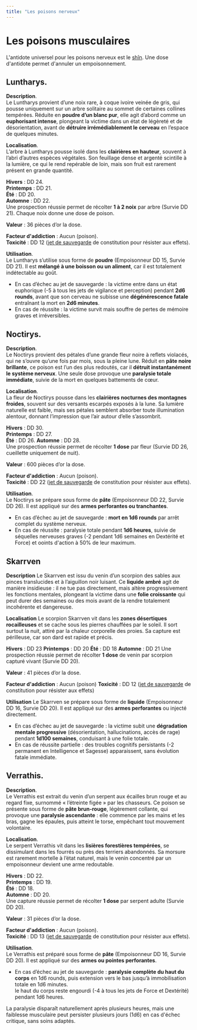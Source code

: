```yaml
---
title: "Les poisons nerveux"
---
```

# Les poisons musculaires
L'antidote universel pour les poisons nerveux est le [shîn](/herbier/antidotes/#shin). Une dose d'antidote permet d'annuler un empoisonnement.   

## **Luntharys**.  

**Description**.   
Le Luntharys provient d’une noix rare, à coque ivoire veinée de gris, qui pousse uniquement sur un arbre solitaire au sommet de certaines collines tempérées. Réduite en **poudre d’un blanc pur**, elle agit d’abord comme un **euphorisant intense**, plongeant la victime dans un état de légèreté et de désorientation, avant de **détruire irrémédiablement le cerveau** en l’espace de quelques minutes.   

**Localisation**.  
L’arbre à Luntharys pousse isolé dans les **clairières en hauteur**, souvent à l’abri d’autres espèces végétales. Son feuillage dense et argenté scintille à la lumière, ce qui le rend repérable de loin, mais son fruit est rarement présent en grande quantité.   

**Hivers** : DD 24.  
**Printemps** : DD 21.  
**Été** : DD 20.  
**Automne** : DD 22.  
Une prospection réussie permet de récolter **1 à 2 noix** par arbre (Survie DD 21). Chaque noix donne une dose de poison.   

**Valeur** : 36 pièces d’or la dose.    

**Facteur d'addiction** : Aucun (poison).   
**Toxicité** : DD 12 ([jet de sauvegarde](/utiliser-les-caracteristiques/#jets-de-sauvegarde) de constitution pour résister aux effets).  

**Utilisation**.   
Le Luntharys s’utilise sous forme de **poudre** (Empoisonneur DD 15, Survie DD 21). Il est **mélangé à une boisson ou un aliment**, car il est totalement indétectable au goût.    

* En cas d’échec au jet de sauvegarde : la victime entre dans un état euphorique (-5 à tous les jets de vigilance et perception) pendant **2d6 rounds**, avant que son cerveau ne subisse une **dégénérescence fatale** entraînant la mort en **2d6 minutes**.    
* En cas de réussite : la victime survit mais souffre de pertes de mémoire graves et irréversibles.    

## **Noctirys**.  

**Description**.   
Le Noctirys provient des pétales d’une grande fleur noire à reflets violacés, qui ne s’ouvre qu’une fois par mois, sous la pleine lune. Réduit en **pâte noire brillante**, ce poison est l’un des plus redoutés, car il **détruit instantanément le système nerveux**. Une seule dose provoque une **paralysie totale immédiate**, suivie de la mort en quelques battements de cœur.    

**Localisation**.   
La fleur de Noctirys pousse dans les **clairières nocturnes des montagnes froides**, souvent sur des versants escarpés exposés à la lune. Sa lumière naturelle est faible, mais ses pétales semblent absorber toute illumination alentour, donnant l’impression que l’air autour d’elle s’assombrit.   

**Hivers** : DD 30.  
**Printemps** : DD 27.  
**Été** : DD 26. 
**Automne** : DD 28.  
Une prospection réussie permet de récolter **1 dose** par fleur (Survie DD 26, cueillette uniquement de nuit).   

**Valeur** : 600 pièces d’or la dose.   

**Facteur d'addiction** : Aucun (poison).  
**Toxicité** : DD 22 ([jet de sauvegarde](/utiliser-les-caracteristiques/#jets-de-sauvegarde) de constitution pour résister aux effets).  

**Utilisation**.  
Le Noctirys se prépare sous forme de **pâte** (Empoisonneur DD 22, Survie DD 26). Il est appliqué sur des **armes perforantes ou tranchantes**.   

* En cas d’échec au jet de sauvegarde : **mort en 1d6 rounds** par arrêt complet du système nerveux.   
* En cas de réussite : paralysie totale pendant **1d6 heures**, suivie de séquelles nerveuses graves (-2 pendant 1d6 semaines en Dextérité et Force) et ooints d'action à 50% de leur maximum.   

## **Skarrven**

**Description**
Le Skarrven est issu du venin d’un scorpion des sables aux pinces translucides et à l’aiguillon noir luisant. Ce **liquide ambré** agit de manière insidieuse : il ne tue pas directement, mais altère progressivement les fonctions mentales, plongeant la victime dans une **folie croissante** qui peut durer des semaines ou des mois avant de la rendre totalement incohérente et dangereuse.

**Localisation**
Le scorpion Skarrven vit dans les **zones désertiques rocailleuses** et se cache sous les pierres chauffées par le soleil. Il sort surtout la nuit, attiré par la chaleur corporelle des proies. Sa capture est périlleuse, car son dard est rapide et précis.

**Hivers** : DD 23
**Printemps** : DD 20
**Été** : DD 18
**Automne** : DD 21
Une prospection réussie permet de récolter **1 dose** de venin par scorpion capturé vivant (Survie DD 20).

**Valeur** : 41 pièces d’or la dose.

**Facteur d'addiction** : Aucun (poison)
**Toxicité** : DD 12 ([jet de sauvegarde](/utiliser-les-caracteristiques/#jets-de-sauvegarde) de constitution pour résister aux effets)

**Utilisation**
Le Skarrven se prépare sous forme de **liquide** (Empoisonneur DD 16, Survie DD 20). Il est appliqué sur des **armes perforantes** ou injecté directement.

* En cas d’échec au jet de sauvegarde : la victime subit une **dégradation mentale progressive** (désorientation, hallucinations, accès de rage) pendant **1d100 semaines**, conduisant à une folie totale.
* En cas de réussite partielle : des troubles cognitifs persistants (-2 permanent en Intelligence et Sagesse) apparaissent, sans évolution fatale immédiate.


## **Verrathis**.  

**Description**.  
Le Verrathis est extrait du venin d’un serpent aux écailles brun rouge et au regard fixe, surnommé « l’étreinte figée » par les chasseurs. Ce poison se présente sous forme de **pâte brun-rouge**, légèrement collante, qui provoque une **paralysie ascendante** : elle commence par les mains et les bras, gagne les épaules, puis atteint le torse, empêchant tout mouvement volontaire.   

**Localisation**.  
Le serpent Verrathis vit dans les **lisières forestières tempérées**, se dissimulant dans les fourrés ou près des terriers abandonnés. Sa morsure est rarement mortelle à l’état naturel, mais le venin concentré par un empoisonneur devient une arme redoutable.   

**Hivers** : DD 22.  
**Printemps** : DD 19.  
**Été** : DD 18.  
**Automne** : DD 20.  
Une capture réussie permet de récolter **1 dose** par serpent adulte (Survie DD 20).   

**Valeur** : 31 pièces d’or la dose.   

**Facteur d'addiction** : Aucun (poison).   
**Toxicité** : DD 13 ([jet de sauvegarde](/utiliser-les-caracteristiques/#jets-de-sauvegarde) de constitution pour résister aux effets).   

**Utilisation**.   
Le Verrathis est préparé sous forme de **pâte** (Empoisonneur DD 16, Survie DD 20). Il est appliqué sur des **armes ou pointes perforantes**.   

* En cas d’échec au jet de sauvegarde : **paralysie complète du haut du corps** en 1d6 rounds, puis extension vers le bas jusqu’à immobilisation totale en 1d6 minutes.    
le haut du corps reste engourdi (-4 à tous les jets de Force et Dextérité) pendant 1d6 heures.    

La paralysie disparaît naturellement après plusieurs heures, mais une faiblesse musculaire peut persister plusieurs jours (1d6) en cas d'échec critique, sans soins adaptés.     

